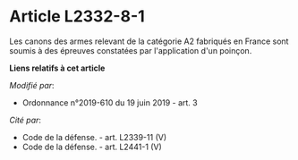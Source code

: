 # Article L2332-8-1

Les canons des armes relevant de la catégorie A2 fabriqués en France sont soumis à des épreuves constatées par l'application
d'un poinçon.

**Liens relatifs à cet article**

_Modifié par_:

  - Ordonnance n°2019-610 du 19 juin 2019 - art. 3

_Cité par_:

  - Code de la défense. - art. L2339-11 (V)
  - Code de la défense. - art. L2441-1 (V)
